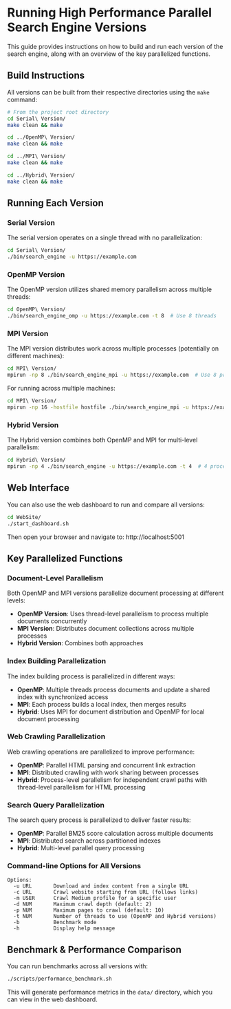 # Running High Performance Parallel Search Engine Versions

This guide provides instructions on how to build and run each version of the search engine, along with an overview of the key parallelized functions.

## Build Instructions

All versions can be built from their respective directories using the `make` command:

```bash
# From the project root directory
cd Serial\ Version/
make clean && make

cd ../OpenMP\ Version/
make clean && make

cd ../MPI\ Version/
make clean && make

cd ../Hybrid\ Version/
make clean && make
```

## Running Each Version

### Serial Version

The serial version operates on a single thread with no parallelization:

```bash
cd Serial\ Version/
./bin/search_engine -u https://example.com
```

### OpenMP Version

The OpenMP version utilizes shared memory parallelism across multiple threads:

```bash
cd OpenMP\ Version/
./bin/search_engine_omp -u https://example.com -t 8  # Use 8 threads
```

### MPI Version

The MPI version distributes work across multiple processes (potentially on different machines):

```bash
cd MPI\ Version/
mpirun -np 8 ./bin/search_engine_mpi -u https://example.com  # Use 8 processes
```

For running across multiple machines:

```bash
cd MPI\ Version/
mpirun -np 16 -hostfile hostfile ./bin/search_engine_mpi -u https://example.com
```

### Hybrid Version

The Hybrid version combines both OpenMP and MPI for multi-level parallelism:

```bash
cd Hybrid\ Version/
mpirun -np 4 ./bin/search_engine -u https://example.com -t 4  # 4 processes, each with 4 threads
```

## Web Interface

You can also use the web dashboard to run and compare all versions:

```bash
cd WebSite/
./start_dashboard.sh
```

Then open your browser and navigate to: http://localhost:5001

## Key Parallelized Functions

### Document-Level Parallelism

Both OpenMP and MPI versions parallelize document processing at different levels:

- **OpenMP Version**: Uses thread-level parallelism to process multiple documents concurrently
- **MPI Version**: Distributes document collections across multiple processes
- **Hybrid Version**: Combines both approaches

### Index Building Parallelization

The index building process is parallelized in different ways:

- **OpenMP**: Multiple threads process documents and update a shared index with synchronized access
- **MPI**: Each process builds a local index, then merges results
- **Hybrid**: Uses MPI for document distribution and OpenMP for local document processing

### Web Crawling Parallelization

Web crawling operations are parallelized to improve performance:

- **OpenMP**: Parallel HTML parsing and concurrent link extraction
- **MPI**: Distributed crawling with work sharing between processes
- **Hybrid**: Process-level parallelism for independent crawl paths with thread-level parallelism for HTML processing

### Search Query Parallelization

The search query process is parallelized to deliver faster results:

- **OpenMP**: Parallel BM25 score calculation across multiple documents
- **MPI**: Distributed search across partitioned indexes
- **Hybrid**: Multi-level parallel query processing

### Command-line Options for All Versions

```
Options:
  -u URL       Download and index content from a single URL
  -c URL       Crawl website starting from URL (follows links)
  -m USER      Crawl Medium profile for a specific user
  -d NUM       Maximum crawl depth (default: 2)
  -p NUM       Maximum pages to crawl (default: 10)
  -t NUM       Number of threads to use (OpenMP and Hybrid versions)
  -b           Benchmark mode
  -h           Display help message
```

## Benchmark & Performance Comparison

You can run benchmarks across all versions with:

```bash
./scripts/performance_benchmark.sh
```

This will generate performance metrics in the `data/` directory, which you can view in the web dashboard.
